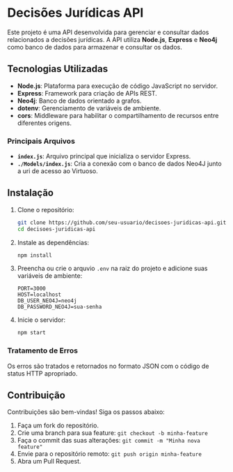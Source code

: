 # Decisões Jurídicas API

Este projeto é uma API desenvolvida para gerenciar e consultar dados relacionados a decisões jurídicas. A API utiliza **Node.js**, **Express** e **Neo4j** como banco de dados para armazenar e consultar os dados.

## Tecnologias Utilizadas

- **Node.js**: Plataforma para execução de código JavaScript no servidor.
- **Express**: Framework para criação de APIs REST.
- **Neo4j**: Banco de dados orientado a grafos.
- **dotenv**: Gerenciamento de variáveis de ambiente.
- **cors**: Middleware para habilitar o compartilhamento de recursos entre diferentes origens.

### Principais Arquivos

- **`index.js`**: Arquivo principal que inicializa o servidor Express.
- **`./Models/index.js`**: Cria a conexão com o banco de dados Neo4J junto a uri de acesso ao Virtuoso.

## Instalação

1. Clone o repositório:
   ```bash
   git clone https://github.com/seu-usuario/decisoes-juridicas-api.git
   cd decisoes-juridicas-api
    ```
2. Instale as dependências:
   ```bash
   npm install
   ```

3. Preencha ou crie o arquvio `.env` na raiz do projeto e adicione suas variáveis de ambiente:

    ```env
    PORT=3000
    HOST=localhost
    DB_USER_NEO4J=neo4j
    DB_PASSWORD_NEO4J=sua-senha
    ```

4. Inicie o servidor:
   ```bash
   npm start
   ```

### Tratamento de Erros
Os erros são tratados e retornados no formato JSON com o código de status HTTP apropriado.

## Contribuição
Contribuições são bem-vindas! Siga os passos abaixo:

1. Faça um fork do repositório.
2. Crie uma branch para sua feature:
```git checkout -b minha-feature```
3. Faça o commit das suas alterações:
```git commit -m "Minha nova feature"```
4. Envie para o repositório remoto:
```git push origin minha-feature```
5. Abra um Pull Request.